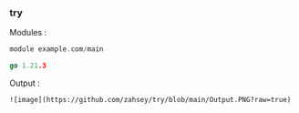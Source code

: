 ### try
Modules :
```go
module example.com/main

go 1.21.3

```
Output :
```img
![image](https://github.com/zahsey/try/blob/main/Output.PNG?raw=true)
```
